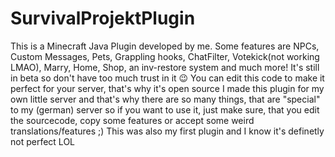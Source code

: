 # SurvivalProjektPlugin
This is a Minecraft Java Plugin developed by me. Some features are NPCs, Custom Messages, Pets, Grappling hooks, ChatFilter, Votekick(not working LMAO), Marry, Home, Shop, an inv-restore system and much more!
It's still in beta so don't have too much trust in it 😉
You can edit this code to make it perfect for your server, that's why it's open source
I made this plugin for my own little server and that's why there are so many things, that are "special" to my (german) server so if you want to use it, just make sure, that you edit the sourcecode, copy some features or accept some weird translations/features ;) This was also my first plugin and I know it's definetly not perfect LOL
